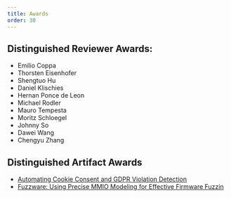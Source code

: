 ```yaml
---
title: Awards
order: 30
---
```


## Distinguished Reviewer Awards:

- Emilio Coppa
- Thorsten Eisenhofer
- Shengtuo Hu
- Daniel Klischies
- Hernan Ponce de Leon
- Michael Rodler
- Mauro Tempesta
- Moritz Schloegel
- Johnny So
- Dawei Wang
- Chengyu Zhang

## Distinguished Artifact Awards

- [Automating Cookie Consent and GDPR Violation Detection](https://www.usenix.org/conference/usenixsecurity22/presentation/bollinger)
- [Fuzzware: Using Precise MMIO Modeling for Effective Firmware Fuzzin](https://www.usenix.org/conference/usenixsecurity22/presentation/scharnowski)